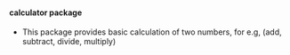 #### calculator package

- This package provides basic calculation of two numbers, for e.g, (add, subtract, divide, multiply)
